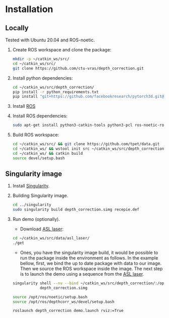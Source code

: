 # Installation

## Locally

Tested with Ubuntu 20.04 and ROS-noetic.

1. Create ROS workspace and clone the package:
   ```bash
   mkdir -p ~/catkin_ws/src/
   cd ~/catkin_ws/src/
   git clone https://github.com/ctu-vras/depth_correction.git
   ```
2. Install python dependencies:
   ```bash
   cd ~/catkin_ws/src/depth_correction/
   pip install -r python_requirements.txt
   pip install "git+https://github.com/facebookresearch/pytorch3d.git@stable"
   ```
3. Install [ROS](http://wiki.ros.org/ROS/Installation)
4. Install ROS dependencies:
   ```bash
   sudo apt-get install python3-catkin-tools python3-pcl ros-noetic-ros-numpy ros-noetic-rviz ros-noetic-tf-conversions
   ```

6. Build ROS workspace:
   ```bash
   cd ~/catkin_ws/src/ && git clone https://github.com/tpet/data.git
   cd ~/catkin_ws/ && wstool init src ~/catkin_ws/src/depth_correction/dependencies.rosinstall
   cd ~/catkin_ws/ && catkin build
   source devel/setup.bash
   ```

## Singularity image

1. Install [Singularity](https://github.com/RuslanAgishev/depth_correction/blob/main/docs/singularity.md).

2. Building Singularity image.

   ```bash
   cd ../singularity
   sudo singularity build depth_correction.simg recepie.def
   ```

3. Run demo (optionally).

   - Download [ASL laser](https://projects.asl.ethz.ch/datasets/doku.php?id=laserregistration:laserregistration):
   ```bash
   cd ~/catkin_ws/src/data/asl_laser/
   ./get
   ```

   - Ones, you have the singularity image build, it would be possible to run the package inside the environment as follows.
   In the example bellow, first, we bind the up to date package with data to our image.
   Then we source the ROS workspace inside the image.
   The next step is to launch the demo using a sequence from the
   [ASL laser](https://projects.asl.ethz.ch/datasets/doku.php?id=laserregistration:laserregistration).

   ```bash
   singularity shell --nv --bind ~/catkin_ws/src/depth_correction/:/opt/ros/depthcorr_ws/src/depth_correction/ \
               depth_correction.simg

   source /opt/ros/noetic/setup.bash
   source /opt/ros/depthcorr_ws/devel/setup.bash

   roslaunch depth_correction demo.launch rviz:=True
   ```
